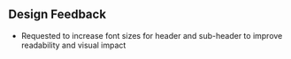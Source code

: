 ## Design Feedback
- Requested to increase font sizes for header and sub-header to improve readability and visual impact